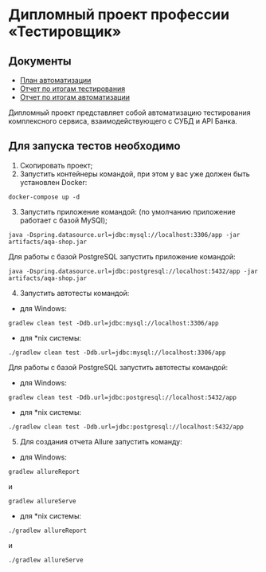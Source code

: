 # Дипломный проект профессии «Тестировщик»
## Документы
* [План автоматизации](https://github.com/GlebKlimenko/Diplom/blob/master/documentation/Plan.md)
* [Отчет по итогам тестирования](https://github.com/GlebKlimenko/Diplom/blob/master/documentation/Report.md)
* [Отчет по итогам автоматизации](https://github.com/GlebKlimenko/Diplom/blob/master/documentation/Summary.md)

Дипломный проект представляет собой автоматизацию тестирования комплексного сервиса, взаимодействующего с СУБД и API Банка.


## Для запуска тестов необходимо
1. Скопировать проект;
2. Запустить контейнеры командой, при этом у вас уже должен быть установлен Docker:

 ```
 docker-compose up -d
 ```
3. Запустить приложение командой: 
(по умолчанию приложение работает с базой MySQl);

```
java -Dspring.datasource.url=jdbc:mysql://localhost:3306/app -jar artifacts/aqa-shop.jar
```

Для работы с базой PostgreSQL запустить приложение командой:

```
java -Dspring.datasource.url=jdbc:postgresql://localhost:5432/app -jar artifacts/aqa-shop.jar
```

4. Запустить автотесты командой: 

- для Windows: 
```
gradlew clean test -Ddb.url=jdbc:mysql://localhost:3306/app
```

- для *nix системы: 
```
./gradlew clean test -Ddb.url=jdbc:mysql://localhost:3306/app
```

 Для работы с базой PostgreSQL запустить автотесты командой: 

* для Windows: 
```
gradlew clean test -Ddb.url=jdbc:postgresql://localhost:5432/app
```
* для *nix системы: 
```
./gradlew clean test -Ddb.url=jdbc:postgresql://localhost:5432/app
```

5. Для создания отчета Allure запустить команду:
* для Windows: 
```
gradlew allureReport
```
и
```
gradlew allureServe
```

* для *nix системы: 
```
./gradlew allureReport
```
 и 
 ```
 ./gradlew allureServe
```
